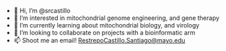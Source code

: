 - 👋 Hi, I’m @srcastillo
- 👀 I’m interested in mitochondrial genome engineering, and gene therapy
- 🌱 I’m currently learning about mitochondrial biology, and virology
- 💞️ I’m looking to collaborate on projects with a bioinformatic arm
- 📫 Shoot me an email! RestrepoCastillo.Santiago@mayo.edu

<!---
srcastillo/srcastillo is a ✨ special ✨ repository because its `README.md` (this file) appears on your GitHub profile.
You can click the Preview link to take a look at your changes.
--->
